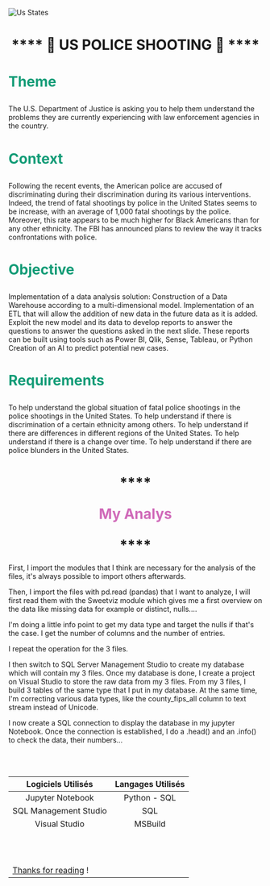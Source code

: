  ![](Images%5CUs_States.jpg/200x150 "Us States")

# <center>\*\*\*\* 👮‍  **US POLICE SHOOTING**  👮‍ \*\*\*\*</center>

# <p style="color:#139C77">Theme</p>

The U.S. Department of Justice is asking you to help them understand the problems
they are currently experiencing with law enforcement agencies in the country.

# <p style="color:#139C77">Context</p>

Following the recent events, the American police are accused of discriminating
during their discrimination during its various interventions.
Indeed, the trend of fatal shootings by police in the United States seems to be
increase, with an average of 1,000 fatal shootings by the police.
Moreover, this rate appears to be much higher for Black Americans than for any other ethnicity.
The FBI has announced plans to review the way it tracks confrontations
with police.

# <p style="color:#139C77">Objective</p>

Implementation of a data analysis solution:
Construction of a Data Warehouse according to a multi-dimensional model.
Implementation of an ETL that will allow the addition of new data in the future
data as it is added.
Exploit the new model and its data to develop reports to answer the questions
to answer the questions asked in the next slide.
These reports can be built using tools such as Power BI, Qlik, Sense, Tableau, or Python
Creation of an AI to predict potential new cases.

# <p style="color:#139C77"> Requirements</p>

To help understand the global situation of fatal police shootings in the
police shootings in the United States.
To help understand if there is discrimination of a certain ethnicity among
others.
To help understand if there are differences in different regions of the
United States.
To help understand if there is a change over time.
To help understand if there are police blunders in the United States.

# <center>\*\*\*\* <p style="color:#D06AB9">My Analys</p> \*\*\*\*</center>

First, I import the modules that I think are necessary for the analysis of the files, it's always possible to import others afterwards.

Then, I import the files with pd.read (pandas) that I want to analyze, I will first read them with the Sweetviz module which gives me a first overview on the data like missing data for example or distinct, nulls....

I'm doing a little info point to get my data type and target the nulls if that's the case. I get the number of columns and the number of entries.

I repeat the operation for the 3 files.

I then switch to SQL Server Management Studio to create my database which will contain my 3 files.
Once my database is done, I create a project on Visual Studio to store the raw data from my 3 files.
From my 3 files, I build 3 tables of the same type that I put in my database.
At the same time, I'm correcting various data types, like the county_fips_all column to text stream instead of Unicode.

I now create a SQL connection to display the database in my jupyter Notebook.
Once the connection is established, I do a .head() and an .info() to check the data, their numbers...

<br><br>

| <center>Logiciels Utilisés</center> | <center>Langages Utilisés</center> |
|----|----|
| <center>Jupyter Notebook</center> | <center>Python - SQL</center> |
| <center>SQL Management Studio</center> | <center>SQL</center> |
| <center>Visual Studio</center> | <center> MSBuild </center> |
| <br><br><br> |    |
| <u>Thanks for reading</u> ! |    |



